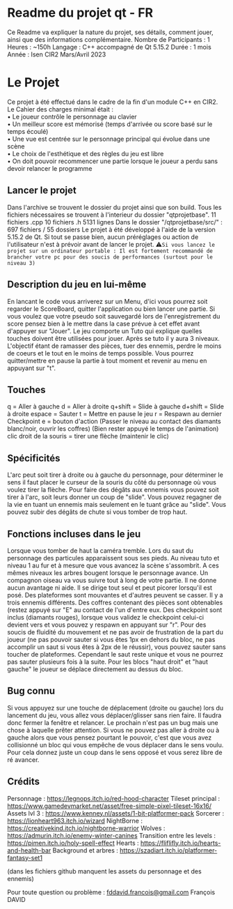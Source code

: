 # Readme du projet qt - FR

Ce Readme va expliquer la nature du projet, ses détails, comment jouer, ainsi que des informations complémentaire.
Nombre de Participants : 1
Heures : ~150h
Langage : C++ accompagné de Qt 5.15.2
Durée : 1 mois
Année : Isen CIR2 Mars/Avril 2023

# Le Projet
Ce projet à été effectué dans le cadre de la fin d'un module C++ en CIR2.
Le Cahier des charges minimal était :  
	•  Le joueur contrôle le personnage au clavier  
	•  Un meilleur score est mémorisé (temps d'arrivée ou score basé sur le temps écoulé)  
	•  Une vue est centrée sur le personnage principal qui évolue dans une scène  
	•  Le choix de l'esthétique et des règles du jeu est libre  
	•  On doit pouvoir recommencer une partie lorsque le joueur a perdu sans devoir relancer le programme

## Lancer le projet
Dans l'archive se trouvent le dossier du projet ainsi que son build. Tous les fichiers nécessaires se trouvent à l'interieur du dossier "qtprojetbase". 
11 fichiers .cpp
10 fichiers .h
5131 lignes
Dans le dossier "/qtprojetbase/src/" : 697 fichiers / 55 dossiers
Le projet à été développé à l'aide de la version 5.15.2 de Qt.
Si tout se passe bien, aucun préréglages ou action de l'utilisateur n'est à prévoir avant de lancer le projet.
:warning:```Si vous lancez le projet sur un ordinateur portable : Il est fortement recommandé de brancher votre pc pour des soucis de performances (surtout pour le niveau 3)```

## Description du jeu en lui-même
En lancant le code vous arriverez sur un Menu, d'ici vous pourrez soit regarder le ScoreBoard, quitter l'application ou bien lancer une partie.
Si vous voulez que votre pseudo soit sauvegardé lors de l'enregistrement du score pensez bien à le mettre dans la case prévue à cet effet avant d'appuyer sur "Jouer".
Le jeu comporte un Tuto qui explique quelles touches doivent être utilisées pour jouer.
Après se tuto il y aura 3 niveaux. L'objectif étant de ramasser des pièces, tuer des ennemis, perdre le moins de coeurs et le tout en le moins de temps possible.
Vous pourrez quitter/mettre en pause la partie à tout moment et revenir au menu en appuyant sur "t".

## Touches
q = Aller à gauche
d = Aller à droite
q+shift = Slide à gauche
d+shift = Slide à droite
espace = Sauter
t = Mettre en pause le jeu
r = Respawn au dernier Checkpoint
e = bouton d'action (Passer le niveau au contact des diamants blanc/noir, ouvrir les coffres) (Bien rester appuyé le temps de l'animation)
clic droit de la souris = tirer une flèche (maintenir le clic)

## Spécificités
L'arc peut soit tirer à droite ou à gauche du personnage, pour déterminer le sens il faut placer le curseur de la souris du côté du personnage où vous voulez tirer la flèche.
Pour faire des dégâts aux ennemis vous pouvez soit tirer à l'arc, soit leurs donner un coup de "slide".
Vous pouvez regagner de la vie en tuant un ennemis mais seulement en le tuant grâce au "slide".
Vous pouvez subir des dégâts de chute si vous tomber de trop haut.

## Fonctions incluses dans le jeu
Lorsque vous tomber de haut la caméra tremble.
Lors du saut du personnage des particules apparaissent sous ses pieds.
Au niveau tuto et niveau 1 au fur et à mesure que vous avancez la scène s'assombrit.
A ces mêmes niveaux les arbres bougent lorsque le personnage avance.
Un compagnon oiseau va vous suivre tout à long de votre partie. Il ne donne aucun avantage ni aide. Il se dirige tout seul et peut picorer lorsqu'il est posé.
Des plateformes sont mouvantes et d'autres peuvent se casser.
Il y a trois ennemis différents.
Des coffres contenant des pièces sont obtenables (restez appuyé sur "E" au contact de l'un d'entre eux.
Des checkpoint sont inclus (diamants rouges), lorsque vous validez le checkpoint celui-ci devient vers et vous pouvez y respawn en appuyant sur "r".
Pour des soucis de fluidité du mouvement et ne pas avoir de frustration de la part du joueur (ne pas pouvoir sauter si vous êtes 1px en dehors du bloc, ne pas accomplir un saut si vous êtes à 2px de le réussir), vous pouvez sauter sans toucher de plateformes. Cependant le saut reste unique et vous ne pourrez pas sauter plusieurs fois à la suite. Pour les blocs "haut droit" et "haut gauche" le joueur se déplace directement au dessus du bloc.

## Bug connu
Si vous appuyez sur une touche de déplacement (droite ou gauche) lors du lancement du jeu, vous allez vous déplacer/glisser sans rien faire. Il faudra donc fermer la fenêtre et relancer.
Le prochain n'est pas un bug mais une chose à laquelle prêter attention. Si vous ne pouvez pas aller à droite ou à gauche alors que vous pensez pourtant le pouvoir, c'est que vous avez collisionné un bloc qui vous empêche de vous déplacer dans le sens voulu. Pour cela donnez juste un coup dans le sens opposé et vous serez libre de ré avancer.

## Crédits

Personnage : https://legnops.itch.io/red-hood-character
Tileset principal : https://www.gamedevmarket.net/asset/free-simple-pixel-tileset-16x16/
Assets lvl 3 : https://www.kenney.nl/assets/1-bit-platformer-pack
Sorcerer : https://lionheart963.itch.io/wizard
NightBorne : https://creativekind.itch.io/nightborne-warrior
Wolves : https://admurin.itch.io/enemy-winter-canines
Transition entre les levels : https://pimen.itch.io/holy-spell-effect
Hearts : https://fliflifly.itch.io/hearts-and-health-bar
Background et arbres : https://szadiart.itch.io/platformer-fantasy-set1

(dans les fichiers github manquent les assets du personnage et des ennemis)

Pour toute question ou problème : fddavid.francois@gmail.com
François DAVID
